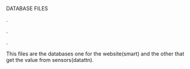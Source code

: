 DATABASE FILES

.

.

.

This files are the databases one for the website(smart) and the other that get the value from sensors(datattn).
